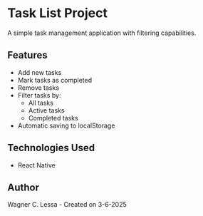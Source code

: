 # Task List Project

A simple task management application with filtering capabilities.

## Features

- Add new tasks
- Mark tasks as completed
- Remove tasks
- Filter tasks by:
  - All tasks
  - Active tasks
  - Completed tasks
- Automatic saving to localStorage

## Technologies Used

- React Native

## Author

Wagner C. Lessa - Created on 3-6-2025
